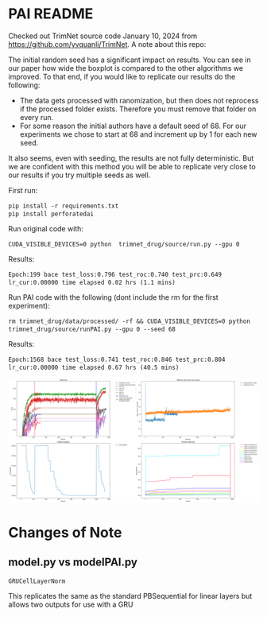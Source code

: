 # PAI README
Checked out TrimNet source code January 10, 2024 from https://github.com/yvquanli/TrimNet.  A note about this repo:

The initial random seed has a significant impact on results.  You can see in our paper how wide the boxplot is compared to the other algorithms we improved. To that end, if you would like to replicate our results do the following:

- The data gets processed with ranomization, but then does not reprocess if the processed folder exists.  Therefore you must remove that folder on every run.
- For some reason the initial authors have a default seed of 68.  For our experiments we chose to start at 68 and increment up by 1 for each new seed.

It also seems, even with seeding, the results are not fully deterministic.  But we are confident with this method you will be able to replicate very close to our results if you try multiple seeds as well.
 
First run:

    pip install -r requirements.txt
    pip install perforatedai

Run original code with:

    CUDA_VISIBLE_DEVICES=0 python  trimnet_drug/source/run.py --gpu 0

Results:

    Epoch:199 bace test_loss:0.796 test_roc:0.740 test_prc:0.649 lr_cur:0.00000 time elapsed 0.02 hrs (1.1 mins)

Run PAI code with the following (dont include the rm for the first experiment): 

    rm trimnet_drug/data/processed/ -rf && CUDA_VISIBLE_DEVICES=0 python  trimnet_drug/source/runPAI.py --gpu 0 --seed 68

Results:
    
    Epoch:1568 bace test_loss:0.741 test_roc:0.846 test_prc:0.804 lr_cur:0.00000 time elapsed 0.67 hrs (40.5 mins)

    
!["Example Output](exampleOutput.png "Example Output")
# Changes of Note

## model.py vs modelPAI.py

    GRUCellLayerNorm

This replicates the same as the standard PBSequential for linear layers but allows two outputs for use with a GRU


